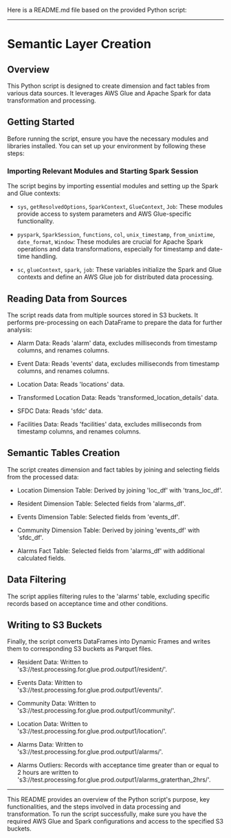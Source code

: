 Here is a README.md file based on the provided Python script:

---

# Semantic Layer Creation

## Overview

This Python script is designed to create dimension and fact tables from various data sources. It leverages AWS Glue and Apache Spark for data transformation and processing.

## Getting Started

Before running the script, ensure you have the necessary modules and libraries installed. You can set up your environment by following these steps:

### Importing Relevant Modules and Starting Spark Session

The script begins by importing essential modules and setting up the Spark and Glue contexts:

- `sys`, `getResolvedOptions`, `SparkContext`, `GlueContext`, `Job`: These modules provide access to system parameters and AWS Glue-specific functionality.

- `pyspark`, `SparkSession`, `functions`, `col`, `unix_timestamp`, `from_unixtime`, `date_format`, `Window`: These modules are crucial for Apache Spark operations and data transformations, especially for timestamp and date-time handling.

- `sc`, `glueContext`, `spark`, `job`: These variables initialize the Spark and Glue contexts and define an AWS Glue job for distributed data processing.

## Reading Data from Sources

The script reads data from multiple sources stored in S3 buckets. It performs pre-processing on each DataFrame to prepare the data for further analysis:

- Alarm Data: Reads 'alarm' data, excludes milliseconds from timestamp columns, and renames columns.

- Event Data: Reads 'events' data, excludes milliseconds from timestamp columns, and renames columns.

- Location Data: Reads 'locations' data.

- Transformed Location Data: Reads 'transformed_location_details' data.

- SFDC Data: Reads 'sfdc' data.

- Facilities Data: Reads 'facilities' data, excludes milliseconds from timestamp columns, and renames columns.

## Semantic Tables Creation

The script creates dimension and fact tables by joining and selecting fields from the processed data:

- Location Dimension Table: Derived by joining 'loc_df' with 'trans_loc_df'.

- Resident Dimension Table: Selected fields from 'alarms_df'.

- Events Dimension Table: Selected fields from 'events_df'.

- Community Dimension Table: Derived by joining 'events_df' with 'sfdc_df'.

- Alarms Fact Table: Selected fields from 'alarms_df' with additional calculated fields.

## Data Filtering

The script applies filtering rules to the 'alarms' table, excluding specific records based on acceptance time and other conditions.

## Writing to S3 Buckets

Finally, the script converts DataFrames into Dynamic Frames and writes them to corresponding S3 buckets as Parquet files.

- Resident Data: Written to 's3://test.processing.for.glue.prod.output1/resident/'.

- Events Data: Written to 's3://test.processing.for.glue.prod.output1/events/'.

- Community Data: Written to 's3://test.processing.for.glue.prod.output1/community/'.

- Location Data: Written to 's3://test.processing.for.glue.prod.output1/location/'.

- Alarms Data: Written to 's3://test.processing.for.glue.prod.output1/alarms/'.

- Alarms Outliers: Records with acceptance time greater than or equal to 2 hours are written to 's3://test.processing.for.glue.prod.output1/alarms_graterthan_2hrs/'.

---

This README provides an overview of the Python script's purpose, key functionalities, and the steps involved in data processing and transformation. To run the script successfully, make sure you have the required AWS Glue and Spark configurations and access to the specified S3 buckets.
